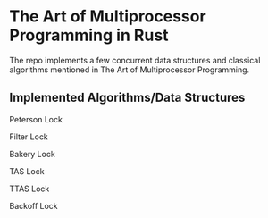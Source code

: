 # The Art of Multiprocessor Programming in Rust
The repo implements a few concurrent data structures and classical algorithms mentioned in The Art of Multiprocessor Programming.

## Implemented Algorithms/Data Structures
Peterson Lock

Filter Lock

Bakery Lock

TAS Lock

TTAS Lock

Backoff Lock